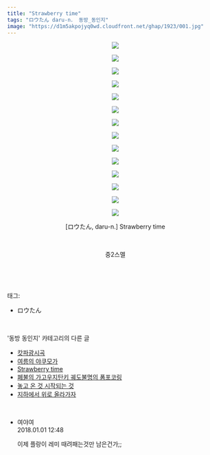 ```yaml
---
title: "Strawberry time"
tags: "ロウたん daru-n． 동방_동인지"
image: "https://d1m5akpojyq0wd.cloudfront.net/ghap/1923/001.jpg"
---
```

<div class="article">
<p style="text-align: center; clear: none; float: none;"><img src="{{ site.imgserver6 }}/ghap/1923/001.jpg"/></p>
<p style="text-align: center; clear: none; float: none;"><img src="{{ site.imgserver6 }}/ghap/1923/002.jpg"/></p>
<p style="text-align: center; clear: none; float: none;"><img src="{{ site.imgserver6 }}/ghap/1923/003.jpg"/></p>
<p style="text-align: center; clear: none; float: none;"><img src="{{ site.imgserver6 }}/ghap/1923/004.jpg"/></p>
<p style="text-align: center; clear: none; float: none;"><img src="{{ site.imgserver6 }}/ghap/1923/005.jpg"/></p>
<p style="text-align: center; clear: none; float: none;"><img src="{{ site.imgserver6 }}/ghap/1923/006.jpg"/></p>
<p style="text-align: center; clear: none; float: none;"><img src="{{ site.imgserver6 }}/ghap/1923/007.jpg"/></p>
<p style="text-align: center; clear: none; float: none;"><img src="{{ site.imgserver6 }}/ghap/1923/008.jpg"/></p>
<p style="text-align: center; clear: none; float: none;"><img src="{{ site.imgserver6 }}/ghap/1923/009.jpg"/></p>
<p style="text-align: center; clear: none; float: none;"><img src="{{ site.imgserver6 }}/ghap/1923/010.jpg"/></p>
<p style="text-align: center; clear: none; float: none;"><img src="{{ site.imgserver6 }}/ghap/1923/011.jpg"/></p>
<p style="text-align: center; clear: none; float: none;"><img src="{{ site.imgserver6 }}/ghap/1923/012.jpg"/></p>
<p style="text-align: center; clear: none; float: none;"><img src="{{ site.imgserver6 }}/ghap/1923/013.jpg"/></p>
<p style="text-align: center; clear: none; float: none;"><img src="{{ site.imgserver6 }}/ghap/1923/014.jpg"/></p>
<p style="text-align: center; clear: none; float: none;">[ロウたん, daru-n.] Strawberry time</p>
<p style="text-align: center; clear: none; float: none;"><br/></p>
<p style="text-align: center; clear: none; float: none;">중2스멜</p>
<p><br/></p>
</div><br/>
<div class="tagTrail">
<p>태그: </p>
<ul>
<li>ロウたん</li>
</ul>
</div><br/>
<div class="another">
<p>'동방 동인지' 카테고리의 다른 글</p>
<ul>
<li><a href="/ghap_1926">캇파광시곡</a></li>
<li><a href="/ghap_1924">여름의 야쿠모가</a></li>
<li><a href="/ghap_1923">Strawberry time</a></li>
<li><a href="/ghap_1922">폐불의 가고우지탄키 궤도불명의 폼포코링</a></li>
<li><a href="/ghap_1921">놓고 온 것 시작되는 것</a></li>
<li><a href="/ghap_1918">지하에서 위로 올라가자</a></li>
</ul>
</div><br/>
<div class="cb_module cb_fluid">
<div class="cb_wrt cb_profile">
<div class="comment">
<ul>
<li class="cb_thumb_off" id="comment15164124">
<div class="cb_comment_area">
<div class="cb_info_area">
<div class="cb_section">
<span class="cb_nick_name">여야여</span>
</div>
<div class="cb_section">
<span class="cb_date">2018.01.01 12:48 </span>
</div>
</div>
<div class="cb_dsc_comment">
<p class="cb_dsc">
											이제 플랑이 레미 때려패는것만 남은건가;;
										</p>
</div>
</div></li>
</ul>
</div>
</div><!-- commentList close -->
</div><br/>
